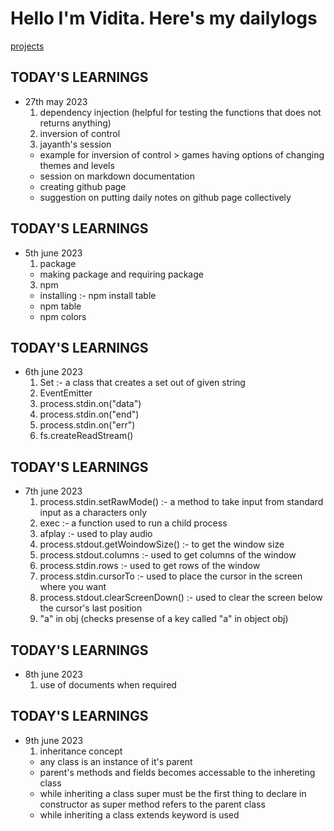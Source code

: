 # Hello I'm Vidita. Here's my dailylogs
[projects](/til/projects)
## TODAY'S LEARNINGS
- 27th may 2023
  1. dependency injection (helpful for testing the functions that does not returns anything)
  2. inversion of control
  3. jayanth's session
    - example for inversion of control > games having options of changing themes and levels
    - session on markdown documentation
    - creating github page
    - suggestion on putting daily notes on github page collectively
   
## TODAY'S LEARNINGS
- 5th june 2023
  1. package
    - making package and requiring package
  3. npm
    - installing :- npm install table
    - npm table
    - npm colors

##  TODAY'S LEARNINGS
- 6th june 2023
  1. Set :- a class that creates a set out of given string
  2. EventEmitter
  3. process.stdin.on("data")
  4. process.stdin.on("end")
  5. process.stdin.on("err")
  6. fs.createReadStream()

## TODAY'S LEARNINGS
- 7th june 2023
  1. process.stdin.setRawMode()  :-  a method to take input from standard input as a characters only
  2. exec :- a function used to run a child process
  3. afplay  :- used to play audio
  4. process.stdout.getWoindowSize()  :- to get the window size
  5. process.stdout.columns  :- used to get columns of the window
  6. process.stdin.rows :- used to get rows of the window
  7. process.stdin.cursorTo  :- used to place the cursor in the screen where you want
  8. process.stdout.clearScreenDown()  :- used to clear the screen below the cursor's last position
  9. "a" in obj (checks presense of a key called "a" in object obj)

## TODAY'S LEARNINGS
- 8th june 2023
  1. use of documents when required

## TODAY'S LEARNINGS
- 9th june 2023
  1. inheritance concept
    - any class is an instance of it's parent
    - parent's methods and fields becomes accessable to the inhereting class
    - while inheriting a class super must be the first thing to declare in constructor as super method refers to the parent class
    - while inheriting a class extends keyword is used
